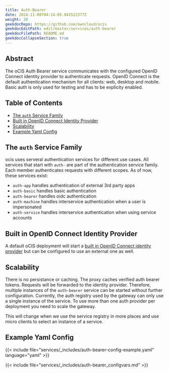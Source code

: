 ```yaml
---
title: Auth-Bearer
date: 2024-11-08T04:14:05.041522377Z
weight: 20
geekdocRepo: https://github.com/owncloud/ocis
geekdocEditPath: edit/master/services/auth-bearer
geekdocFilePath: README.md
geekdocCollapseSection: true
---
```


<!-- Do not edit this file, it is autogenerated. Edit the service README.md instead -->

## Abstract


The oCIS Auth Bearer service communicates with the configured OpenID Connect identity provider to authenticate requests. OpenID Connect is the default authentication mechanism for all clients: web, desktop and mobile. Basic auth is only used for testing and has to be explicity enabled.


## Table of Contents

* [The `auth` Service Family](#the-`auth`-service-family)
* [Built in OpenID Connect Identity Provider](#built-in-openid-connect-identity-provider)
* [Scalability](#scalability)
* [Example Yaml Config](#example-yaml-config)

## The `auth` Service Family

ocis uses serveral authentication services for different use cases. All services that start with `auth-` are part of the authentication service family. Each member authenticates requests with different scopes. As of now, these services exist:
  -   `auth-app` handles authentication of external 3rd party apps
  -   `auth-basic` handles basic authentication
  -   `auth-bearer` handles oidc authentication
  -   `auth-machine` handles interservice authentication when a user is impersonated
  -   `auth-service` handles interservice authentication when using service accounts

## Built in OpenID Connect Identity Provider

A default oCIS deployment will start a [built in OpenID Connect identity provider](https://github.com/owncloud/ocis/tree/master/services/idp) but can be configured to use an external one as well.

## Scalability

There is no persistance or caching. The proxy caches verified auth bearer tokens. Requests will be forwarded to the identity provider. Therefore, multiple instances of the `auth-bearer` service can be started without further configuration. Currently, the auth registry used by the gateway can only use a single instance of the service. To use more than one auth provider per deployment you need to scale the gateway.

This will change when we use the service registry in more places and use micro clients to select an instance of a service.
## Example Yaml Config
{{< include file="services/_includes/auth-bearer-config-example.yaml"  language="yaml" >}}

{{< include file="services/_includes/auth-bearer_configvars.md" >}}

